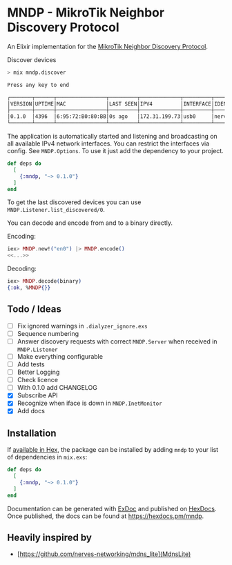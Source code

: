 # MNDP - MikroTik Neighbor Discovery Protocol

<!-- MDOC !-->

An Elixir implementation for the [MikroTik Neighbor Discovery Protocol](https://help.mikrotik.com/docs/display/ROS/Neighbor+discovery).


Discover devices

```bash
> mix mndp.discover

Press any key to end

┌───────┬──────┬────────────────┬─────────┬─────────────┬─────────┬───────────┐
│VERSION│UPTIME│MAC             │LAST SEEN│IPV4         │INTERFACE│IDENTITY   │
├───────┼──────┼────────────────┼─────────┼─────────────┼─────────┼───────────┤
│0.1.0  │4396  │6:95:72:B0:80:BB│0s ago   │172.31.199.73│usb0     │nerves-2a0c│
└───────┴──────┴────────────────┴─────────┴─────────────┴─────────┴───────────┘
```

The application is automatically started and listening and broadcasting on all available IPv4 network interfaces. You can restrict the interfaces via config. See `MNDP.Options`. To use it just add the dependency to your project.

```elixir
def deps do
  [
    {:mndp, "~> 0.1.0"}
  ]
end
```

To get the last discovered devices you can use `MNDP.Listener.list_discovered/0`.

You can decode and encode from and to a binary directly.

Encoding: 

```elixir
iex> MNDP.new!("en0") |> MNDP.encode()
<<...>>
```

Decoding: 

```elixir
iex> MNDP.decode(binary)
{:ok, %MNDP{}}
```

<!-- MDOC !-->

## Todo / Ideas

- [ ] Fix ignored warnings in `.dialyzer_ignore.exs`
- [ ] Sequence numbering
- [ ] Answer discovery requests with correct `MNDP.Server` when received in `MNDP.Listener`
- [ ] Make everything configurable
- [ ] Add tests
- [ ] Better Logging
- [ ] Check licence
- [ ] With 0.1.0 add CHANGELOG
- [x] Subscribe API
- [x] Recognize when iface is down in `MNDP.InetMonitor`
- [x] Add docs

## Installation

If [available in Hex](https://hex.pm/docs/publish), the package can be installed
by adding `mndp` to your list of dependencies in `mix.exs`:

```elixir
def deps do
  [
    {:mndp, "~> 0.1.0"}
  ]
end
```

Documentation can be generated with [ExDoc](https://github.com/elixir-lang/ex_doc)
and published on [HexDocs](https://hexdocs.pm). Once published, the docs can
be found at <https://hexdocs.pm/mndp>.

## Heavily inspired by

- [https://github.com/nerves-networking/mdns_lite](MdnsLite)
